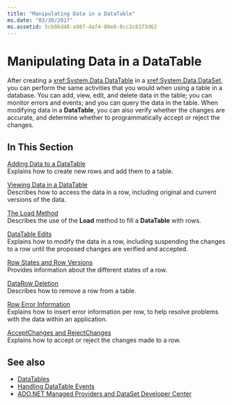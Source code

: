 ```yaml
---
title: "Manipulating Data in a DataTable"
ms.date: "03/30/2017"
ms.assetid: 5cb86d48-a987-4af4-80e0-8cc2c8373d62
---
```

# Manipulating Data in a DataTable
After creating a <xref:System.Data.DataTable> in a <xref:System.Data.DataSet>, you can perform the same activities that you would when using a table in a database. You can add, view, edit, and delete data in the table; you can monitor errors and events; and you can query the data in the table. When modifying data in a **DataTable**, you can also verify whether the changes are accurate, and determine whether to programmatically accept or reject the changes.  
  
## In This Section  
 [Adding Data to a DataTable](../../../../../docs/framework/data/adonet/dataset-datatable-dataview/adding-data-to-a-datatable.md)  
 Explains how to create new rows and add them to a table.  
  
 [Viewing Data in a DataTable](../../../../../docs/framework/data/adonet/dataset-datatable-dataview/viewing-data-in-a-datatable.md)  
 Describes how to access the data in a row, including original and current versions of the data.  
  
 [The Load Method](../../../../../docs/framework/data/adonet/dataset-datatable-dataview/the-load-method.md)  
 Describes the use of the **Load** method to fill a **DataTable** with rows.  
  
 [DataTable Edits](../../../../../docs/framework/data/adonet/dataset-datatable-dataview/datatable-edits.md)  
 Explains how to modify the data in a row, including suspending the changes to a row until the proposed changes are verified and accepted.  
  
 [Row States and Row Versions](../../../../../docs/framework/data/adonet/dataset-datatable-dataview/row-states-and-row-versions.md)  
 Provides information about the different states of a row.  
  
 [DataRow Deletion](../../../../../docs/framework/data/adonet/dataset-datatable-dataview/datarow-deletion.md)  
 Describes how to remove a row from a table.  
  
 [Row Error Information](../../../../../docs/framework/data/adonet/dataset-datatable-dataview/row-error-information.md)  
 Explains how to insert error information per row, to help resolve problems with the data within an application.  
  
 [AcceptChanges and RejectChanges](../../../../../docs/framework/data/adonet/dataset-datatable-dataview/acceptchanges-and-rejectchanges.md)  
 Explains how to accept or reject the changes made to a row.  
  
## See also

- [DataTables](../../../../../docs/framework/data/adonet/dataset-datatable-dataview/datatables.md)
- [Handling DataTable Events](../../../../../docs/framework/data/adonet/dataset-datatable-dataview/handling-datatable-events.md)
- [ADO.NET Managed Providers and DataSet Developer Center](https://go.microsoft.com/fwlink/?LinkId=217917)
